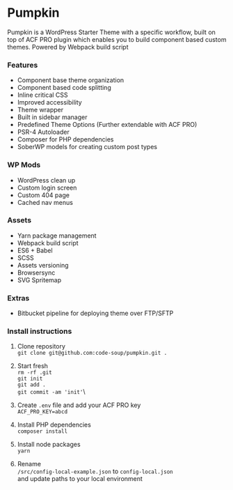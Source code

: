# Pumpkin
Pumpkin is a WordPress Starter Theme with a specific workflow, built on top of ACF PRO plugin which enables you to build component based custom themes.
Powered by Webpack build script

### Features
- Component base theme organization
- Component based code splitting
- Inline critical CSS
- Improved accessibility
- Theme wrapper
- Built in sidebar manager
- Predefined Theme Options (Further extendable with ACF PRO)
- PSR-4 Autoloader
- Composer for PHP dependencies
- SoberWP models for creating custom post types

### WP Mods
- WordPress clean up
- Custom login screen
- Custom 404 page
- Cached nav menus

### Assets
- Yarn package management
- Webpack build script
- ES6 + Babel
- SCSS
- Assets versioning
- Browsersync
- SVG Spritemap

### Extras
- Bitbucket pipeline for deploying theme over FTP/SFTP

### Install instructions
1. Clone repository\
`git clone git@github.com:code-soup/pumpkin.git .`

2. Start fresh\
`rm -rf .git`\
`git init`\
`git add .`\
`git commit -am 'init'`\

3. Create `.env` file and add your ACF PRO key\
`ACF_PRO_KEY=abcd`

4. Install PHP dependencies\
`composer install`

5. Install node packages\
`yarn`

6. Rename \
`/src/config-local-example.json` to `config-local.json` \
and update paths to your local environment